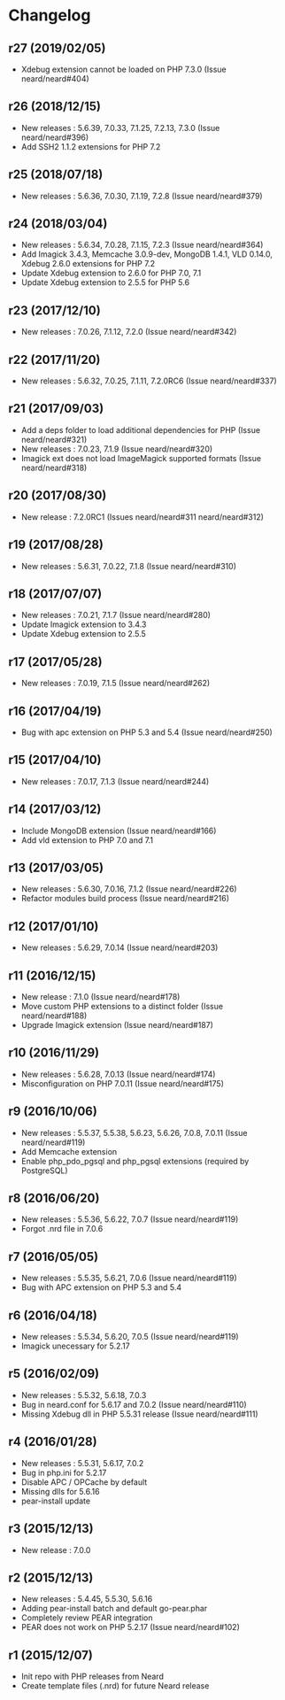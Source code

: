 # Changelog

## r27 (2019/02/05)

* Xdebug extension cannot be loaded on PHP 7.3.0 (Issue neard/neard#404)

## r26 (2018/12/15)

* New releases : 5.6.39, 7.0.33, 7.1.25, 7.2.13, 7.3.0 (Issue neard/neard#396)
* Add SSH2 1.1.2 extensions for PHP 7.2

## r25 (2018/07/18)

* New releases : 5.6.36, 7.0.30, 7.1.19, 7.2.8 (Issue neard/neard#379)

## r24 (2018/03/04)

* New releases : 5.6.34, 7.0.28, 7.1.15, 7.2.3 (Issue neard/neard#364)
* Add Imagick 3.4.3, Memcache 3.0.9-dev, MongoDB 1.4.1, VLD 0.14.0, Xdebug 2.6.0 extensions for PHP 7.2
* Update Xdebug extension to 2.6.0 for PHP 7.0, 7.1
* Update Xdebug extension to 2.5.5 for PHP 5.6

## r23 (2017/12/10)

* New releases : 7.0.26, 7.1.12, 7.2.0 (Issue neard/neard#342)

## r22 (2017/11/20)

* New releases : 5.6.32, 7.0.25, 7.1.11, 7.2.0RC6 (Issue neard/neard#337)

## r21 (2017/09/03)

* Add a deps folder to load additional dependencies for PHP (Issue neard/neard#321)
* New releases : 7.0.23, 7.1.9 (Issue neard/neard#320)
* Imagick ext does not load ImageMagick supported formats (Issue neard/neard#318)

## r20 (2017/08/30)

* New release : 7.2.0RC1 (Issues neard/neard#311 neard/neard#312)

## r19 (2017/08/28)

* New releases : 5.6.31, 7.0.22, 7.1.8 (Issue neard/neard#310)

## r18 (2017/07/07)

* New releases : 7.0.21, 7.1.7 (Issue neard/neard#280)
* Update Imagick extension to 3.4.3
* Update Xdebug extension to 2.5.5

## r17 (2017/05/28)

* New releases : 7.0.19, 7.1.5 (Issue neard/neard#262)

## r16 (2017/04/19)

* Bug with apc extension on PHP 5.3 and 5.4 (Issue neard/neard#250)

## r15 (2017/04/10)

* New releases : 7.0.17, 7.1.3 (Issue neard/neard#244)

## r14 (2017/03/12)

* Include MongoDB extension (Issue neard/neard#166)
* Add vld extension to PHP 7.0 and 7.1

## r13 (2017/03/05)

* New releases : 5.6.30, 7.0.16, 7.1.2 (Issue neard/neard#226)
* Refactor modules build process (Issue neard/neard#216)

## r12 (2017/01/10)

* New releases : 5.6.29, 7.0.14 (Issue neard/neard#203)

## r11 (2016/12/15)

* New release : 7.1.0 (Issue neard/neard#178)
* Move custom PHP extensions to a distinct folder (Issue neard/neard#188)
* Upgrade Imagick extension (Issue neard/neard#187)

## r10 (2016/11/29)

* New releases : 5.6.28, 7.0.13 (Issue neard/neard#174)
* Misconfiguration on PHP 7.0.11 (Issue neard/neard#175)

## r9 (2016/10/06)

* New releases : 5.5.37, 5.5.38, 5.6.23, 5.6.26, 7.0.8, 7.0.11 (Issue neard/neard#119)
* Add Memcache extension
* Enable php_pdo_pgsql and php_pgsql extensions (required by PostgreSQL)

## r8 (2016/06/20)

* New releases : 5.5.36, 5.6.22, 7.0.7 (Issue neard/neard#119)
* Forgot .nrd file in 7.0.6

## r7 (2016/05/05)

* New releases : 5.5.35, 5.6.21, 7.0.6 (Issue neard/neard#119)
* Bug with APC extension on PHP 5.3 and 5.4

## r6 (2016/04/18)

* New releases : 5.5.34, 5.6.20, 7.0.5 (Issue neard/neard#119)
* Imagick unecessary for 5.2.17

## r5 (2016/02/09)

* New releases : 5.5.32, 5.6.18, 7.0.3
* Bug in neard.conf for 5.6.17 and 7.0.2 (Issue neard/neard#110)
* Missing Xdebug dll in PHP 5.5.31 release (Issue neard/neard#111)

## r4 (2016/01/28)

* New releases : 5.5.31, 5.6.17, 7.0.2
* Bug in php.ini for 5.2.17
* Disable APC / OPCache by default
* Missing dlls for 5.6.16
* pear-install update

## r3 (2015/12/13)

* New release : 7.0.0

## r2 (2015/12/13)

* New releases : 5.4.45, 5.5.30, 5.6.16
* Adding pear-install batch and default go-pear.phar
* Completely review PEAR integration
* PEAR does not work on PHP 5.2.17 (Issue neard/neard#102)

## r1 (2015/12/07)

* Init repo with PHP releases from Neard
* Create template files (.nrd) for future Neard release
